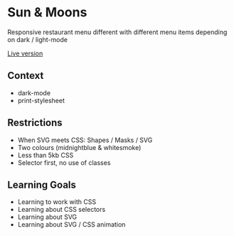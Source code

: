 # Sun & Moons

Responsive restaurant menu different with different menu items depending on dark / light-mode

[Live version](https://tnanhekhan.github.io/css-to-the-rescue-1920/)


## Context
- dark-mode
- print-stylesheet

## Restrictions
- When SVG meets CSS: Shapes / Masks / SVG
- Two colours (midnightblue & whitesmoke)
- Less than 5kb CSS 
- Selector first, no use of classes

## Learning Goals
- Learning to work with CSS
- Learning about CSS selectors 
- Learning about SVG
- Learning about SVG / CSS animation


